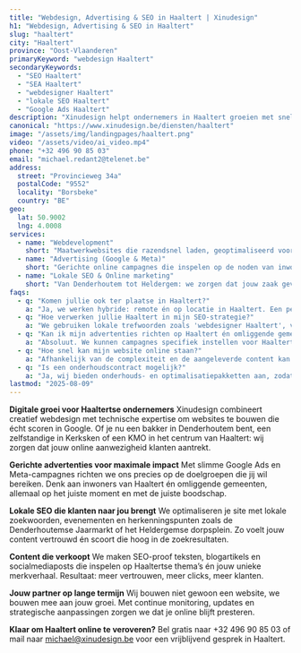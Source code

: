 ```yaml
---
title: "Webdesign, Advertising & SEO in Haaltert | Xinudesign"
h1: "Webdesign, Advertising & SEO in Haaltert"
slug: "haaltert"
city: "Haaltert"
province: "Oost-Vlaanderen"
primaryKeyword: "webdesign Haaltert"
secondaryKeywords:
  - "SEO Haaltert"
  - "SEA Haaltert"
  - "webdesigner Haaltert"
  - "lokale SEO Haaltert"
  - "Google Ads Haaltert"
description: "Xinudesign helpt ondernemers in Haaltert groeien met snelle websites, slimme advertentiecampagnes en krachtige lokale SEO. Wij bouwen, adverteren en optimaliseren."
canonical: "https://www.xinudesign.be/diensten/haaltert"
image: "/assets/img/landingpages/haaltert.png"
video: "/assets/video/ai_video.mp4"
phone: "+32 496 90 85 03"
email: "michael.redant2@telenet.be"
address:
  street: "Provincieweg 34a"
  postalCode: "9552"
  locality: "Borsbeke"
  country: "BE"
geo:
  lat: 50.9002
  lng: 4.0008
services:
  - name: "Webdevelopment"
    short: "Maatwerkwebsites die razendsnel laden, geoptimaliseerd voor Google én ontworpen om klanten te overtuigen."
  - name: "Advertising (Google & Meta)"
    short: "Gerichte online campagnes die inspelen op de noden van inwoners en bedrijven in Haaltert en omstreken."
  - name: "Lokale SEO & Online marketing"
    short: "Van Denderhoutem tot Heldergem: we zorgen dat jouw zaak gevonden wordt in elke deelgemeente."
faqs:
  - q: "Komen jullie ook ter plaatse in Haaltert?"
    a: "Ja, we werken hybride: remote én op locatie in Haaltert. Een persoonlijk gesprek in jouw zaak of aan de keukentafel is altijd mogelijk."
  - q: "Hoe verwerken jullie Haaltert in mijn SEO-strategie?"
    a: "We gebruiken lokale trefwoorden zoals 'webdesigner Haaltert', verwijzingen naar evenementen zoals de Jaarmarkt Denderhoutem of 'Kermis Kerksken', en koppelen dit aan relevante foto’s en content."
  - q: "Kan ik mijn advertenties richten op Haaltert én omliggende gemeenten?"
    a: "Absoluut. We kunnen campagnes specifiek instellen voor Haaltert, Denderhoutem, Kerksken, Heldergem en zelfs omliggende steden zoals Aalst en Ninove."
  - q: "Hoe snel kan mijn website online staan?"
    a: "Afhankelijk van de complexiteit en de aangeleverde content kan jouw website binnen 2 tot 4 weken live staan."
  - q: "Is een onderhoudscontract mogelijk?"
    a: "Ja, wij bieden onderhouds- en optimalisatiepakketten aan, zodat je site altijd veilig, up-to-date en vindbaar blijft."
lastmod: "2025-08-09"
---
```


**Digitale groei voor Haaltertse ondernemers**
Xinudesign combineert creatief webdesign met technische expertise om websites te bouwen die écht scoren in Google. Of je nu een bakker in Denderhoutem bent, een zelfstandige in Kerksken of een KMO in het centrum van Haaltert: wij zorgen dat jouw online aanwezigheid klanten aantrekt.

**Gerichte advertenties voor maximale impact**
Met slimme Google Ads en Meta-campagnes richten we ons precies op de doelgroepen die jij wil bereiken. Denk aan inwoners van Haaltert én omliggende gemeenten, allemaal op het juiste moment en met de juiste boodschap.

**Lokale SEO die klanten naar jou brengt**
We optimaliseren je site met lokale zoekwoorden, evenementen en herkenningspunten zoals de Denderhoutemse Jaarmarkt of het Heldergemse dorpsplein. Zo voelt jouw content vertrouwd én scoort die hoog in de zoekresultaten.

**Content die verkoopt**
We maken SEO-proof teksten, blogartikels en socialmediaposts die inspelen op Haaltertse thema’s én jouw unieke merkverhaal. Resultaat: meer vertrouwen, meer clicks, meer klanten.

**Jouw partner op lange termijn**
Wij bouwen niet gewoon een website, we bouwen mee aan jouw groei. Met continue monitoring, updates en strategische aanpassingen zorgen we dat je online blijft presteren.

**Klaar om Haaltert online te veroveren?**
Bel gratis naar +32 496 90 85 03 of mail naar [michael@xinudesign.be](mailto:michael@xinudesign.be) voor een vrijblijvend gesprek in Haaltert.
